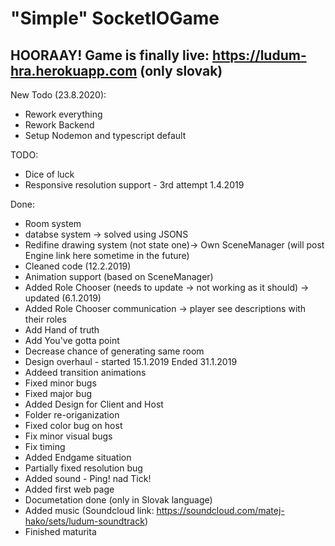 # "Simple" SocketIOGame

## HOORAAY! Game is finally live: https://ludum-hra.herokuapp.com (only slovak)

New Todo (23.8.2020):

- Rework everything
- Rework Backend
- Setup Nodemon and typescript default

TODO:

- Dice of luck
- Responsive resolution support - 3rd attempt 1.4.2019

Done:

- Room system
- databse system -> solved using JSONS
- Redifine drawing system (not state one)-> Own SceneManager (will post Engine link here sometime in the future)
- Cleaned code (12.2.2019)
- Animation support (based on SceneManager)
- Added Role Chooser (needs to update -> not working as it should) -> updated (6.1.2019)
- Added Role Chooser communication -> player see descriptions with their roles
- Add Hand of truth
- Add You've gotta point
- Decrease chance of generating same room
- Design overhaul - started 15.1.2019 Ended 31.1.2019
- Addeed transition animations
- Fixed minor bugs
- Fixed major bug
- Added Design for Client and Host
- Folder re-origanization
- Fixed color bug on host
- Fix minor visual bugs
- Fix timing
- Added Endgame situation
- Partially fixed resolution bug
- Added sound - Ping! nad Tick!
- Added first web page
- Documetation done (only in Slovak language)
- Added music (Soundcloud link: https://soundcloud.com/matej-hako/sets/ludum-soundtrack)
- Finished maturita
